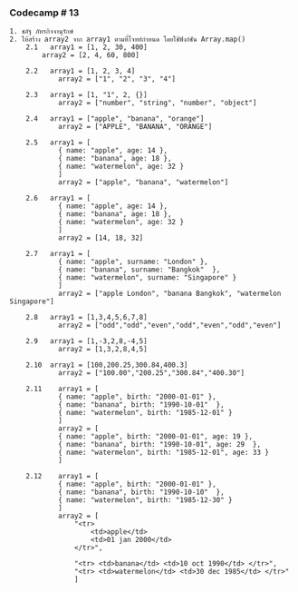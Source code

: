### Codecamp # 13

    1. ชลัฐ ภัทรกิจจานุรักษ์
    2. ให้สร้าง array2 จาก array1 ตามที่โจทย์กำหนด โดยใช้ฟังก์ชัน Array.map()
        2.1   array1 = [1, 2, 30, 400]
            array2 = [2, 4, 60, 800]

        2.2   array1 = [1, 2, 3, 4]
                array2 = ["1", "2", "3", "4"]

        2.3   array1 = [1, "1", 2, {}]
                array2 = ["number", "string", "number", "object"]

        2.4   array1 = ["apple", "banana", "orange"]
                array2 = ["APPLE", "BANANA", "ORANGE"]

        2.5   array1 = [
                { name: "apple", age: 14 },
                { name: "banana", age: 18 },
                { name: "watermelon", age: 32 }
                ]
                array2 = ["apple", "banana", "watermelon"]

        2.6   array1 = [
                { name: "apple", age: 14 },
                { name: "banana", age: 18 },
                { name: "watermelon", age: 32 }
                ]
                array2 = [14, 18, 32]

        2.7   array1 = [
                { name: "apple", surname: "London" },
                { name: "banana", surname: "Bangkok"  },
                { name: "watermelon", surname: "Singapore" }
                ]
                array2 = ["apple London", "banana Bangkok", "watermelon Singapore"]

        2.8   array1 = [1,3,4,5,6,7,8]
                array2 = ["odd","odd","even","odd","even","odd","even"]

        2.9   array1 = [1,-3,2,8,-4,5]
                array2 = [1,3,2,8,4,5]

        2.10  array1 = [100,200.25,300.84,400.3]
                array2 = ["100.00","200.25","300.84","400.30"]

        2.11    array1 = [
                { name: "apple", birth: "2000-01-01" },
                { name: "banana", birth: "1990-10-01"  },
                { name: "watermelon", birth: "1985-12-01" }
                ]
                array2 = [
                { name: "apple", birth: "2000-01-01", age: 19 },
                { name: "banana", birth: "1990-10-01", age: 29  },
                { name: "watermelon", birth: "1985-12-01", age: 33 }
                ]

        2.12    array1 = [
                { name: "apple", birth: "2000-01-01" },
                { name: "banana", birth: "1990-10-10"  },
                { name: "watermelon", birth: "1985-12-30" }
                ]
                array2 = [
                    "<tr>
                        <td>apple</td>
                        <td>01 jan 2000</td>
                    </tr>",

                    "<tr> <td>banana</td> <td>10 oct 1990</td> </tr>",
                    "<tr> <td>watermelon</td> <td>30 dec 1985</td> </tr>"
                    ]

